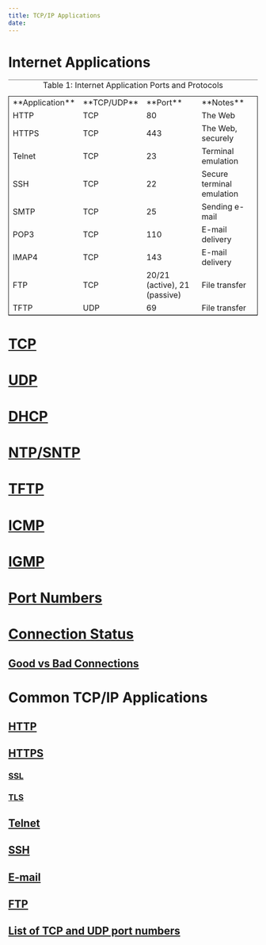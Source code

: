 ```yaml
---
title: TCP/IP Applications
date: 
---
```


# Internet Applications

<table border="2" cellspacing="0" cellpadding="6" rules="groups" frame="hsides">
<caption class="t-above"><span class="table-number">Table 1:</span> Internet Application Ports and Protocols</caption>

<colgroup>
<col  class="org-left" />

<col  class="org-left" />

<col  class="org-right" />

<col  class="org-left" />
</colgroup>
<tbody>
<tr>
<td class="org-left">**Application**</td>
<td class="org-left">**TCP/UDP**</td>
<td class="org-right">**Port**</td>
<td class="org-left">**Notes**</td>
</tr>

<tr>
<td class="org-left">HTTP</td>
<td class="org-left">TCP</td>
<td class="org-right">80</td>
<td class="org-left">The Web</td>
</tr>

<tr>
<td class="org-left">HTTPS</td>
<td class="org-left">TCP</td>
<td class="org-right">443</td>
<td class="org-left">The Web, securely</td>
</tr>

<tr>
<td class="org-left">Telnet</td>
<td class="org-left">TCP</td>
<td class="org-right">23</td>
<td class="org-left">Terminal emulation</td>
</tr>

<tr>
<td class="org-left">SSH</td>
<td class="org-left">TCP</td>
<td class="org-right">22</td>
<td class="org-left">Secure terminal emulation</td>
</tr>

<tr>
<td class="org-left">SMTP</td>
<td class="org-left">TCP</td>
<td class="org-right">25</td>
<td class="org-left">Sending e-mail</td>
</tr>

<tr>
<td class="org-left">POP3</td>
<td class="org-left">TCP</td>
<td class="org-right">110</td>
<td class="org-left">E-mail delivery</td>
</tr>

<tr>
<td class="org-left">IMAP4</td>
<td class="org-left">TCP</td>
<td class="org-right">143</td>
<td class="org-left">E-mail delivery</td>
</tr>

<tr>
<td class="org-left">FTP</td>
<td class="org-left">TCP</td>
<td class="org-right">20/21 (active), 21 (passive)</td>
<td class="org-left">File transfer</td>
</tr>

<tr>
<td class="org-left">TFTP</td>
<td class="org-left">UDP</td>
<td class="org-right">69</td>
<td class="org-left">File transfer</td>
</tr>
</tbody>
</table>

# [TCP](2020-10-10--18-12-22Z--tcp.md)

# [UDP](2020-10-11--17-36-54Z--udp.md)

# [DHCP](2020-10-21--13-18-28Z--dhcp.md)

# [NTP/SNTP](2020-11-09--14-37-01Z--ntp_sntp.md)

# [TFTP](2020-11-09--14-39-30Z--tftp.md)

# [ICMP](2020-10-21--12-48-07Z--icmp.md)

# [IGMP](2020-11-10--14-08-15Z--igmp.md)

# [Port Numbers](2020-11-10--14-12-04Z--port_numbers.md)

# [Connection Status](2020-11-10--14-25-53Z--connection_status.md)

## [Good vs Bad Connections](2020-11-10--14-46-48Z--good_vs_bad_connections.md)

# Common TCP/IP Applications

## [HTTP](2020-10-21--13-19-41Z--http.md)

## [HTTPS](2020-11-10--15-01-26Z--https.md)

### [SSL](2020-11-10--14-59-52Z--ssl.md)

### [TLS](2020-11-10--15-00-13Z--tls.md)

## [Telnet](2020-11-11--15-45-14Z--telnet.md)

## [SSH](2020-11-11--15-45-39Z--ssh.md)

## [E-mail](2020-11-11--15-51-24Z--e_mail.md)

## [FTP](2020-11-12--15-06-25Z--ftp.md)

## [List of TCP and UDP port numbers](2021-06-25--09-10-26Z--list_of_tcp_and_udp_port_numbers.md)

